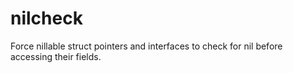 # nilcheck
Force nillable struct pointers and interfaces to check for nil before accessing their fields.
